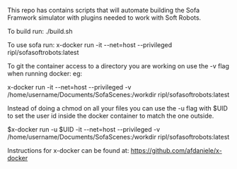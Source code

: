 This repo has contains scripts that will automate building the Sofa Framwork simulator with plugins needed to work with Soft Robots.

To build run: ./build.sh

To use sofa run: x-docker run -it --net=host --privileged ripl/sofasoftrobots:latest 

To git the container access to a directory you are working on use the -v flag when running docker: eg:

x-docker run -it --net=host --privileged -v /home/username/Documents/SofaScenes:/workdir ripl/sofasoftrobots:latest

Instead of doing a chmod on all your files you can use the -u flag with $UID to set the user id inside the docker container to match the one outside. 

$x-docker run -u $UID -it --net=host --privileged -v /home/username/Documents/SofaScenes:/workdir ripl/sofasoftrobots:latest

Instructions for x-docker can be found at: https://github.com/afdaniele/x-docker
